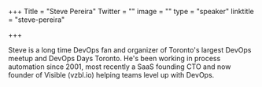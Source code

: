 +++
Title = "Steve Pereira"
Twitter = ""
image = ""
type = "speaker"
linktitle = "steve-pereira"

+++

Steve is a long time DevOps fan and organizer of Toronto's largest DevOps meetup and DevOps Days Toronto. He's been working in process automation since 2001, most recently a SaaS founding CTO and now founder of Visible (vzbl.io) helping teams level up with DevOps.
